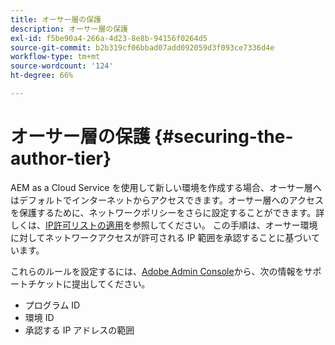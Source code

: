 ```yaml
---
title: オーサー層の保護
description: オーサー層の保護
exl-id: f5be90a4-266a-4d23-8e8b-94156f0264d5
source-git-commit: b2b319cf06bbad07add092059d3f093ce7336d4e
workflow-type: tm+mt
source-wordcount: '124'
ht-degree: 66%

---
```


# オーサー層の保護 {#securing-the-author-tier}

AEM as a Cloud Service を使用して新しい環境を作成する場合、オーサー層へはデフォルトでインターネットからアクセスできます。オーサー層へのアクセスを保護するために、ネットワークポリシーをさらに設定することができます。詳しくは、[IP許可リストの適用](https://experienceleague.adobe.com/docs/experience-manager-cloud-service/implementing/using-cloud-manager/ip-allow-lists/apply-allow-list.html?lang=en)を参照してください。 この手順は、オーサー環境に対してネットワークアクセスが許可される IP 範囲を承認することに基づいています。

これらのルールを設定するには、[Adobe Admin Console](https://adminconsole.adobe.com/)から、次の情報をサポートチケットに提出してください。

* プログラム ID
* 環境 ID
* 承認する IP アドレスの範囲

